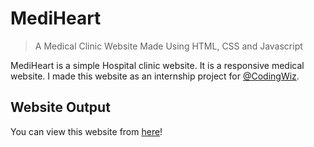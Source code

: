 # MediHeart
> A Medical Clinic Website Made Using HTML, CSS and Javascript

MediHeart is a simple Hospital clinic website. It is a responsive medical website. I made this website as an internship project for [@CodingWiz](https://www.codingwiz.in/).

## Website Output

You can view this website from [here](https://medi-heart.vercel.app/)!
